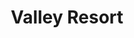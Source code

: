 ---
layout: location
title: Valley Resort
images: ["/properties/kudhremukh/Kyathanmakki/1.jpg","/properties/kudhremukh/Kyathanmakki/1.jpg"]
price: ₹2,999
area: Mudigere
rating: 5
description: Nestled amidst the rolling hills of the Western Ghats in Chikmagalur, Kalasa Valley Resort beckons you with a promise of serenity. Imagine a haven crafted in the true spirit of Malnad architecture, a cozy haven tucked away amongst verdant coffee plantations. Here, the valley unfolds before you, cradled between two majestic hills, a sparkling stream weaving its way through the heart of the estate. Breathe in the crisp mountain air, a welcome change from the city's clamor. Each day at Kalasa Valley Resort is a chance to reconnect with nature's rhythm. Wake up to the melody of birdsong, and spend your days exploring the whispering trails or simply soaking in the tranquility of your surroundings.  This picturesque escape is the perfect antidote to the everyday grind, offering a chance to unwind and rediscover the simple joys of life.
district: Chikmagalur
total-occupancy: 35
rooms: 6
stay-type: Homestay
accomodation: [
    [Standard Room, 0, 0, shop],
    [Basic Room, 0, 0, house-door], 
    [Dormitory Room, 0, 0, shop]
]
pricing: [
    [BASIC PACKAGE, 2999, Stay | Activities | All Meals | Hi-tea | Veg Snacks],
]
ameneties: [
    [ cup-hot-fill,Dining Hall],
    [ fire,Campfire],
    [ tv, TV],
    [ tv, Living Room],
    [ lightning-fill,Power Backup],
    [ p-circle-fill,Parking],
    [ lightning-fill,Kettle],
    [ water ,Shower],
    [ droplet-fill,Hot Water],
]
activities: [ 
    [ circle-fill,Badminton], 
    [ arrows-expand-vertical,Burma Bridge],
    [ dice-3-fill,Chess], 
    [ person-walking,Net-walk],
    [ crosshair,Archery],
    [ person-walking,Estate Walk], 
    [ bullseye,Dart Board],
    [ circle-fill,Cricket],   
    [ triangle-half,Zip Line],  
]
locations: [Hornadu Temple(4KM), Kyathanmakki Trekking(6KM), Gaaligudda Sunset Point(7KM), Amba Teertha(11KM), Kalaseshwara Temple(11KM), Surmane Water Falls]
breakfast: [Neer Dosa, item2, item3, item4]
lunch: [item1, item2, item3, item4]
dinner: [item1, item2, item3, item4]
tnc: ["Yes","Yes","Yes", "Yes", 12:00PM-11:00AM]
---